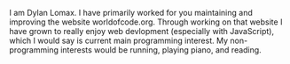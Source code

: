 I am Dylan Lomax. I have primarily worked for you maintaining and improving the website worldofcode.org. Through working on that website I have grown to really enjoy web devlopment (especially with JavaScript), which I would say is current main programming interest. My non-programming interests would be running, playing piano, and reading.
